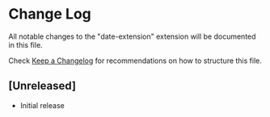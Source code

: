 # Change Log

All notable changes to the "date-extension" extension will be documented in this file.

Check [Keep a Changelog](http://keepachangelog.com/) for recommendations on how to structure this file.

## [Unreleased]

- Initial release